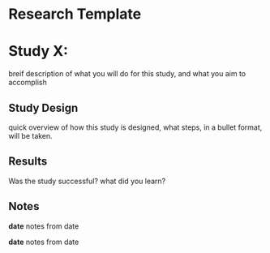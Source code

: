 # Research Template

# Study X:

breif description of what you will do for this study, and what you aim to accomplish

## Study Design

quick overview of how this study is designed, what steps, in a bullet format, will be taken.

## Results

Was the study successful? what did you learn?

## Notes

**date**
notes from date

**date**
notes from date
